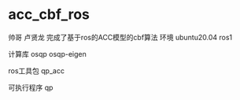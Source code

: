 # acc_cbf_ros
帅哥 卢贤龙 完成了基于ros的ACC模型的cbf算法
环境
ubuntu20.04
ros1

计算库
osqp
osqp-eigen

ros工具包
qp_acc

可执行程序
qp
